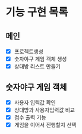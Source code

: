 # 기능 구현 목록

## 메인
- [x] 프로젝트생성
- [x] 숫자야구 게임 객체 생성
- [x] 상대방 리스트 만들기

## 숫자야구 게임 객체
- [x] 사용자 입력값 확인
- [x] 상대방과 사용자입력값 비교
- [x] 점수 출력 기능
- [x] 게임을 이어서 진행할지 선택
